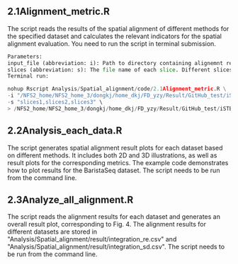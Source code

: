 ## 2.1Alignment_metric.R
The script reads the results of the spatial alignment of different methods for the specified dataset and calculates the relevant indicators for the spatial alignment evaluation. You need to run the script in terminal submission.
```python
Parameters:
input_file (abbreviation: i): Path to directory containing alignemnt result file of each method.
slices (abbreviation: s): The file name of each slice. Different slices are separated by "," and need to be arranged in adjacent order. For example: "slices1,slices2,slices3". Same as the "batches" parameter when running "Rotate_spatial.py".
Terminal run:
```
```python
nohup Rscript Analysis/Spatial_alignment/code/2.1Alignment_metric.R \
-i "/NFS2_home/NFS2_home_3/dongkj/home_dkj/FD_yzy/Result/GitHub_test/iSTBench/Benchmark/Alignment/Result/BaristaSeq" \
-s "slices1,slices2,slices3" \
> /NFS2_home/NFS2_home_3/dongkj/home_dkj/FD_yzy/Result/GitHub_test/iSTBench/Benchmark/Alignment/Result/BaristaSeq/Metric/metric.output &
```
## 2.2Analysis_each_data.R
The script generates spatial alignment result plots for each dataset based on different methods. It includes both 2D and 3D illustrations, as well as result plots for the corresponding metrics. The example code demonstrates how to plot results for the BaristaSeq dataset. The script needs to be run from the command line.
## 2.3Analyze_all_alignment.R
The script reads the alignment results for each dataset and generates an overall result plot, corresponding to Fig. 4. The alignment results for different datasets are stored in "Analysis/Spatial_alignment/result/integration_re.csv" and "Analysis/Spatial_alignment/result/integration_sd.csv". The script needs to be run from the command line.



